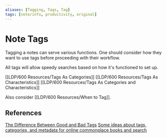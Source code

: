 ```yaml
---
aliases: [Tagging, Tags, Tag]
tags: [note/info, productivity, original]
---
```

# Note Tags
Tagging a notes can serve various functions. One should consider how they want to use tags before proceeding with their workflow.

All tags will allow speedy searches based on how it's functioned to set up.

[[LDP/600 Resources/Tags As Categories]]
[[LDP/600 Resources/Tags As Characteristics]]
[[LDP/600 Resources/Tags As Categories and Characteristics]]

Also consider [[LDP/600 Resources/When to Tag]].

## References
[The Difference Between Good and Bad Tags](https://zettelkasten.de/posts/object-tags-vs-topic-tags/)
[Some ideas about tags, categories, and metadata for online commonplace books and search](https://boffosocko.com/2018/10/03/some-ideas-about-tags-categories-and-metadata-for-online-commonplace-books-and-search/)